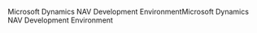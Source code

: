 <span data-ttu-id="a3f06-101">Microsoft Dynamics NAV Development Environment</span><span class="sxs-lookup"><span data-stu-id="a3f06-101">Microsoft Dynamics NAV Development Environment</span></span>